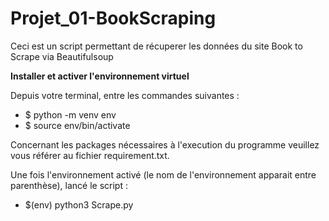# Projet_01-BookScraping

Ceci est un script permettant de récuperer les données du site Book to Scrape via Beautifulsoup

**Installer et activer l'environnement virtuel**

Depuis votre terminal, entre les commandes suivantes :
* $ python -m venv env
* $ source env/bin/activate

Concernant les packages nécessaires à l'execution du programme veuillez vous référer au fichier requirement.txt.

Une fois l'environnement activé (le nom de l'environnement apparait entre parenthèse), lancé le script :
* $(env) python3 Scrape.py

